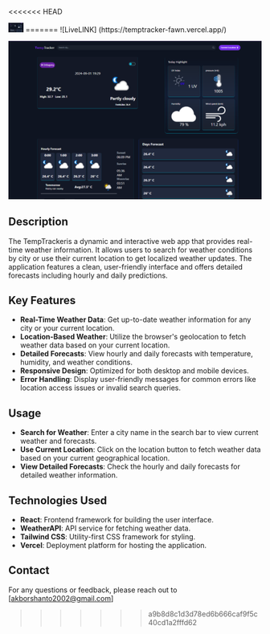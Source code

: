 <<<<<<< HEAD

 <img src="/public/img/ssReadme.png " width="30" >
=======
![LiveLINK] (https://temptracker-fawn.vercel.app/)

![My Project Logo](/public/img/ssReadme.png)

## Description

The TempTrackeris a dynamic and interactive web app that provides real-time weather information. It allows users to search for weather conditions by city or use their current location to get localized weather updates. The application features a clean, user-friendly interface and offers detailed forecasts including hourly and daily predictions.

## Key Features

- **Real-Time Weather Data**: Get up-to-date weather information for any city or your current location.
- **Location-Based Weather**: Utilize the browser's geolocation to fetch weather data based on your current location.
- **Detailed Forecasts**: View hourly and daily forecasts with temperature, humidity, and weather conditions.
- **Responsive Design**: Optimized for both desktop and mobile devices.
- **Error Handling**: Display user-friendly messages for common errors like location access issues or invalid search queries.


## Usage

- **Search for Weather**: Enter a city name in the search bar to view current weather and forecasts.
- **Use Current Location**: Click on the location button to fetch weather data based on your current geographical location.
- **View Detailed Forecasts**: Check the hourly and daily forecasts for detailed weather information.

## Technologies Used

- **React**: Frontend framework for building the user interface.
- **WeatherAPI**: API service for fetching weather data.
- **Tailwind CSS**: Utility-first CSS framework for styling.
- **Vercel**: Deployment platform for hosting the application.



## Contact

For any questions or feedback, please reach out to [akborshanto2002@gmail.com]
>>>>>>> a9b8d8c1d3d78ed6b666caf9f5c40cd1a2fffd62
